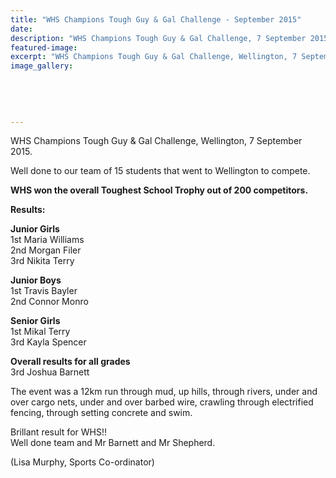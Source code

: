 ```yaml
---
title: "WHS Champions Tough Guy & Gal Challenge - September 2015"
date: 
description: "WHS Champions Tough Guy & Gal Challenge, 7 September 2015 in Wellington"
featured-image: 
excerpt: "WHS Champions Tough Guy & Gal Challenge, Wellington, 7 September 2015."
image_gallery:
    
    
    
    
    
---
```


<p><span>WHS Champions Tough Guy &amp; Gal Challenge, Wellington, 7 September 2015.</span></p>
<p><span>Well done to our team of 15 students that went to Wellington to compete. </span></p>
<p><strong>WHS won the overall Toughest School Trophy out of 200 competitors.</strong></p>
<p><strong>Results:</strong></p>
<p><span><strong>Junior Girls</strong><br /> 1st Maria Williams<br /> <span class="textexposedshow">2nd Morgan Filer</span><br /> <span class="textexposedshow">3rd Nikita Terry</span></span></p>
<p><span> <strong><span class="textexposedshow">Junior Boys</span></strong><br /> <span class="textexposedshow">1st Travis Bayler</span><br /> <span class="textexposedshow">2nd Connor Monro</span></span></p>
<p><span><strong><span class="textexposedshow">Senior Girls</span></strong><br /> <span class="textexposedshow">1st Mikal Terry</span><br /> <span class="textexposedshow">3rd Kayla Spencer</span></span></p>
<p><span><strong><span class="textexposedshow">Overall results for all grades</span></strong><br /> <span class="textexposedshow">3rd Joshua Barnett</span></span></p>
<p><span><span class="textexposedshow">The event was a 12km run through mud, up hills, through rivers, under and over cargo nets, under and over barbed wire, crawling through electrified fencing, through setting concrete and swim.</span></span></p>
<p><span><span class="textexposedshow">Brillant result for WHS!! <br />Well done team and Mr Barnett and Mr Shepherd.</span></span></p>
<p><span><span class="textexposedshow">(Lisa Murphy, Sports Co-ordinator)</span></span></p>

